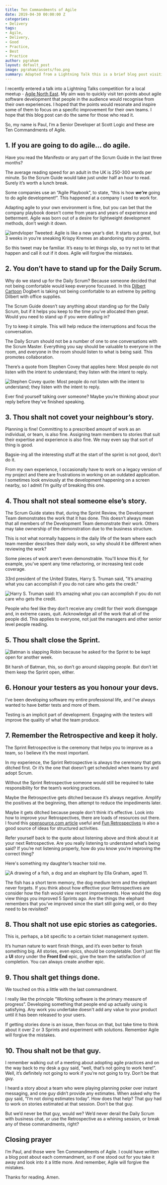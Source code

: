```yaml
---
title: Ten Commandments of Agile
date: 2019-04-30 00:00:00 Z
categories:
- Delivery
tags:
- Agile,
- Delivery,
- Good
- Practice,
- Best
- Practice
author: pgraham
layout: default_post
image: pgraham/assets/foo.png
summary: Adapted from a Lightning Talk this is a brief blog post visiting ten points about agile software development that people may recognise from their own experiences.  The aim is to inspire readers to focus on a specific improvements for their own agile teams.
---
```


I recently entered a talk into a Lightning Talks competition for a local meetup - [Agile North East](https://www.meetup.com/Agile-North-East/).  My aim was to quickly visit ten points about agile software development that people in the audience would recognise from their own experiences.  I hoped that the points would resonate and inspire some of them to focus on a specific improvement for their own teams.  I hope that this blog post can do the same for those who read it.

So, my name is Paul, I’m a Senior Developer at Scott Logic and these are Ten Commandments of Agile.

## 1. If you are going to do agile… do agile.

Have you read the Manifesto or any part of the Scrum Guide in the last three months?

The average reading speed for an adult in the UK is 250-300 words per minute.  So the Scrum Guide would take just under half an hour to read.  Surely it’s worth a lunch break.

Some companies use an “Agile Playbook”, to state, “this is how **_we’re_** going to do agile development!”.  This happened at a company I used to work for.

Adapting agile to your own environment is fine, but you can bet that the company playbook doesn't come from years and years of experience and betterment.  Agile was born out of a desire for lightweight development methods, don’t weigh it down.

![Iamdvloper Tweeted: Agile is like a new year’s diet. It starts out great, but 3 weeks in you’re sneaking Krispy Kremes an abandoning story points.]({{site.baseurl}}/pgraham/assets/iamdvloper.png)

So this tweet may be familiar.  It’s easy to let things slip, so try not to let that happen and call it out if it does.  Agile will forgive the mistakes.

## 2. You don’t have to stand up for the Daily Scrum.

Why do we stand up for the Daily Scrum?  Because someone decided that not being comfortable would keep everyone focussed.  In this [Dilbert Cartoon](https://dilbert.com/strip/2011-03-11) Dogbert is taking not being comfortable to an extreme by pelting Dilbert with office supplies.

The Scrum Guide doesn’t say anything about standing up for the Daily Scrum, but if it helps you keep to the time you’ve allocated then great.  Would you need to stand up if you were dialling in?
	
Try to keep it simple.  This will help reduce the interruptions and focus the conversation.

The Daily Scrum should not be a number of one to one conversations with the Scrum Master.  Everything you say should be valuable to everyone in the room, and everyone in the room should listen to what is being said.  This promotes collaboration.

There’s a quote from Stephen Covey that applies here: Most people do not listen with the intent to understand; they listen with the intent to reply.

![Stephen Covey quote: Most people do not listen with the intent to understand; they listen with the intent to reply.]({{site.baseurl}}/pgraham/assets/covey.jpg)

Ever find yourself talking over someone?  Maybe you’re thinking about your reply before they’ve finished speaking.

## 3. Thou shalt not covet your neighbour’s story.

Planning is fine!  Committing to a prescribed amount of work as an individual, or team, is also fine.   Assigning team members to stories that suit their expertise and experience is also fine.  We may even say that sort of thing is good.

Bagsie-ing all the interesting stuff at the start of the sprint is not good, don’t do it.

From my own experience, I occasionally have to work on a legacy version of my project and there are frustrations in working on an outdated application.  I sometimes look enviously at the development happening on a screen nearby, so I admit I’m guilty of breaking this one.

## 4. Thou shalt not steal someone else’s story.

The Scrum Guide states that, during the Sprint Review, the Development Team demonstrates the work that it has done.  This doesn’t always mean that all members of the Development Team demonstrate their work.  Others may take ownership of the demonstration due to the business structure.

This is not what normally happens in the daily life of the team where each team member describes their daily work, so why should it be different when reviewing the work?

Some pieces of work aren’t even demonstrable.  You'll know this if, for example, you've spent any time refactoring, or increasing test code coverage.

33rd president of the United States, Harry S. Truman said, "It’s amazing what you can accomplish if you do not care who gets the credit."

![Harry S. Truman said: It’s amazing what you can accomplish if you do not care who gets the credit.]({{site.baseurl}}/pgraham/assets/truman.jpg)

People who feel like they don’t receive any credit for their work disengage and, in extreme cases, quit.  Acknowledge all of the work that all of the people did.  This applies to everyone, not just the managers and other senior level people reading.

## 5. Thou shalt close the Sprint.

![Batman is slapping Robin because he asked for the Sprint to be kept open for another week.]({{site.baseurl}}/pgraham/assets/batman.jpg)

Bit harsh of Batman, this, so don’t go around slapping people.  But don’t let them keep the Sprint open, either.
	
## 6. Honour your testers as you honour your devs.

I’ve been developing software my entire professional life, and I’ve always wanted to have better tests and more of them.

Testing is an implicit part of development.  Engaging with the testers will improve the quality of what the team produce.

## 7. Remember the Retrospective and keep it holy.

The Sprint Retrospective is the ceremony that helps you to improve as a team, so I believe it’s the most important.

In my experience, the Sprint Retrospective is always the ceremony that gets ditched first.  Or it’s the one that doesn’t get scheduled when teams try and adopt Scrum.

Without the Sprint Retrospective someone would still be required to take responsibility for the team’s working practices.

Maybe the Retrospective gets ditched because it’s always negative.  Amplify the positives at the beginning, then attempt to reduce the impediments later.

Maybe it gets ditched because people don’t think it’s effective.  Look into how to improve your Retrospectives, there are loads of resources out there. I found this [opensource.com article](https://opensource.com/article/18/3/tips-better-agile-retrospective-meetings) useful and [Fun Retrospectives](http://www.funretrospectives.com/) is also a good source of ideas for structured activities.
	
Refer yourself back to the quote about listening above and think about it at your next Retrospective.  Are you really listening to understand what’s being said?  If you’re not listening properly, how do you know you’re improving the correct thing?

Here's something my daughter’s teacher told me.

![A drawing of a fish, a dog and an elephant by Ella Graham, aged 11.]({{site.baseurl}}/pgraham/assets/fishdogelephant.jpg)

The fish has a short term memory, the dog medium term and the elephant never forgets.  If you think about how effective your Retrospectives are consider how the fish would view recent improvements.  How would the dog view things you improved 5 Sprints ago.  Are the things the elephant remembers that you’ve improved since the start still going well, or do they need to be revisited?

## 8. Thou shalt not use epic stories as categories.

This is, perhaps, a bit specific to a certain ticket management system. 

It’s human nature to want finish things, and it’s even better to finish something big.  All stories, even epics, should be completable.  Don’t just file a **UI** story under the **Front End** epic, give the team the satisfaction of completion.  You can always create another epic. 

## 9. Thou shalt get things done.

We touched on this a little with the last commandment.

I really like the principle “Working software is the primary measure of progress”.  Developing something that people end up actually using is satisfying. Any work you undertake doesn't add any value to your product until it has been released to your users.

If getting stories done is an issue, then focus on that, but take time to think about it over 2 or 3 Sprints and experiment with solutions.  Remember Agile will forgive the mistakes.
	
## 10. Thou shalt not be that guy.

I remember walking out of a meeting about adopting agile practices and on the way back to my desk a guy said, “well, that’s not going to work here!”.  Well, it’s definitely not going to work if you’re not going to try.  Don’t be that guy.

I heard a story about a team who were playing planning poker over instant messaging, and one guy didn’t provide any estimates.  When asked why the guy said, “I’m not doing estimates today”.  How does that help?  That guy had to work on stories estimated at that session.  Don’t be that guy.

But we’d never be that guy, would we?  We’d never derail the Daily Scrum with business chat, or use the Retrospective as a whining session, or break any of these commandments, right?

## Closing prayer

I’m Paul, and those were Ten Commandments of Agile.  I could have written a blog post about each commandment, so if one stood out for you take it away and look into it a little more.  And remember, Agile will forgive the mistakes.

Thanks for reading.  Amen.
